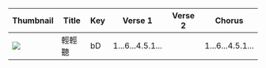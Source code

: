 |Thumbnail|Title|Key|Verse 1|Verse 2|Chorus|
|--|--|--|--|--|--|
|[<img src="https://i.ytimg.com/vi/aXIMuC0Y08U/hqdefault.jpg?sqp=-oaymwEWCKgBEF5IWvKriqkDCQgBFQAAiEIYAQ==&rs=AOn4CLAb3BvDiE65Kt3gk-zxh_RByxUsNA">](https://www.youtube.com/watch?v=aXIMuC0Y08U)|輕輕聽|bD|1...6...4.5.1... || 1...6...4.5.1... |
